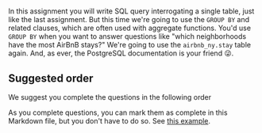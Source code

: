 # 

In this assignment you will write SQL query interrogating a single table,
just like the last assignment. But this time we're going to use the `GROUP
BY` and related clauses, which are often used with aggregate functions. You'd
use `GROUP BY` when you want to answer questions like "which neighborhoods
have the most AirBnB stays?" We're going to use the `airbnb_ny.stay` table
again. And, as ever, the PostgreSQL documentation is your friend 😜.


## Suggested order

We suggest you complete the questions in the following order



As you complete questions, you can mark them as complete
in this Markdown file,  but you don't have to do so.
See [this example](https://github.blog/2014-04-28-task-lists-in-all-markdown-documents/).

